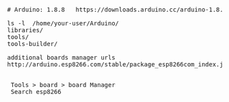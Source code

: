 <pre>
# Arduino: 1.8.8   https://downloads.arduino.cc/arduino-1.8.8-linux64.tar.xz

ls -l  /home/your-user/Arduino/
libraries/
tools/
tools-builder/

additional boards manager urls
http://arduino.esp8266.com/stable/package_esp8266com_index.json  


 Tools > board > board Manager
 Search esp8266
</pre>

